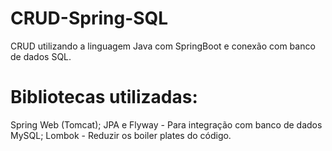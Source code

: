 # CRUD-Spring-SQL
CRUD utilizando a linguagem Java com SpringBoot e conexão com banco de dados SQL.

# Bibliotecas utilizadas:

Spring Web (Tomcat);
JPA e Flyway - Para integração com banco de dados MySQL;
Lombok - Reduzir os boiler plates do código.

